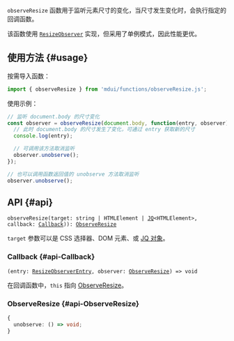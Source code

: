 `observeResize` 函数用于监听元素尺寸的变化，当尺寸发生变化时，会执行指定的回调函数。

该函数使用 [`ResizeObserver`](https://developer.mozilla.org/zh-CN/docs/Web/API/ResizeObserver) 实现，但采用了单例模式，因此性能更优。

## 使用方法 {#usage}

按需导入函数：

```js
import { observeResize } from 'mdui/functions/observeResize.js';
```

使用示例：

```js
// 监听 document.body 的尺寸变化
const observer = observeResize(document.body, function(entry, observer) {
  // 此时 document.body 的尺寸发生了变化，可通过 entry 获取新的尺寸
  console.log(entry);

  // 可调用该方法取消监听
  observer.unobserve();
});

// 也可以调用函数返回值的 unobserve 方法取消监听
observer.unobserve();
```

## API {#api}

<pre><code class="nohighlight">observeResize(target: string | HTMLElement | <a href="/zh-cn/docs/2/functions/jq">JQ</a>&lt;HTMLElement&gt;, callback: <a href="#api-callback">Callback</a>)): <a href="#api-ObserveResize">ObserveResize</a></code></pre>

`target` 参数可以是 CSS 选择器、DOM 元素、或 <a href="/zh-cn/docs/2/functions/jq">JQ 对象</a>。

### Callback {#api-Callback}

<pre><code class="nohighlight">(entry: <a href="https://developer.mozilla.org/zh-CN/docs/Web/API/ResizeObserverEntry" target="_blank" rel="noopener nofollow">ResizeObserverEntry</a>, observer: <a href="#api-ObserveResize">ObserveResize</a>) => void</code></pre>

在回调函数中，`this` 指向 [ObserveResize](#api-ObserveResize)。

### ObserveResize {#api-ObserveResize}

```ts
{
  unobserve: () => void;
}
```
